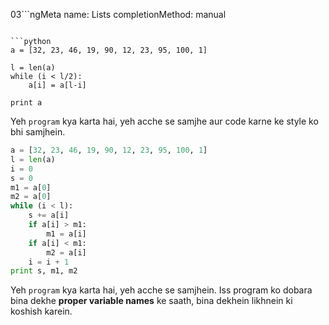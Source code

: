03```ngMeta
name: Lists
completionMethod: manual
```

```python
a = [32, 23, 46, 19, 90, 12, 23, 95, 100, 1]

l = len(a)
while (i < l/2):
    a[i] = a[l-i]

print a
```

Yeh `program` kya karta hai, yeh acche se samjhe aur code karne ke style ko bhi samjhein.


```python
a = [32, 23, 46, 19, 90, 12, 23, 95, 100, 1]
l = len(a)
i = 0
s = 0
m1 = a[0]
m2 = a[0]
while (i < l):
    s += a[i]
    if a[i] > m1:
        m1 = a[i]
    if a[i] < m1:
        m2 = a[i]
    i = i + 1
print s, m1, m2
```

Yeh `program` kya karta hai, yeh acche se samjhein. Iss program ko dobara bina dekhe **proper variable names** ke saath, bina dekhein likhnein ki koshish karein.
